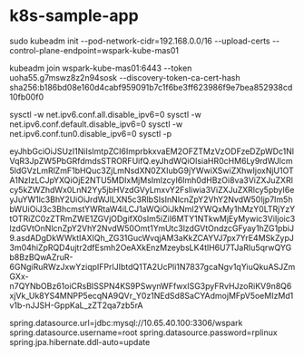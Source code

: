 # k8s-sample-app

sudo kubeadm init  --pod-network-cidr=192.168.0.0/16 --upload-certs --control-plane-endpoint=wspark-kube-mas01

kubeadm join wspark-kube-mas01:6443 --token uoha55.g7mswz8z2n94sosk --discovery-token-ca-cert-hash sha256:b186bd08e160d4cabf959091b7c1f6be3ff623986f9e7bea852938cd10fb00f0


sysctl -w net.ipv6.conf.all.disable_ipv6=0
sysctl -w net.ipv6.conf.default.disable_ipv6=0
sysctl -w net.ipv6.conf.tun0.disable_ipv6=0
sysctl -p

eyJhbGciOiJSUzI1NiIsImtpZCI6ImprbkxvaEM2OFZTMzVzODFzeDZpWDc1NlVqR3JpZW5PbGRfdmdsSTRORFUifQ.eyJhdWQiOlsiaHR0cHM6Ly9rdWJlcm5ldGVzLmRlZmF1bHQuc3ZjLmNsdXN0ZXIubG9jYWwiXSwiZXhwIjoxNjU1OTA1NzIzLCJpYXQiOjE2NTU5MDIxMjMsImlzcyI6Imh0dHBzOi8va3ViZXJuZXRlcy5kZWZhdWx0LnN2Yy5jbHVzdGVyLmxvY2FsIiwia3ViZXJuZXRlcy5pbyI6eyJuYW1lc3BhY2UiOiJrdWJlLXN5c3RlbSIsInNlcnZpY2VhY2NvdW50Ijp7Im5hbWUiOiJ3c3BhcmstYWRtaW4iLCJ1aWQiOiJkNmI2YWQxMy1hMzY0LTRjYzYtOTRiZC0zZTRmZWE1ZGVjODgifX0sIm5iZiI6MTY1NTkwMjEyMywic3ViIjoic3lzdGVtOnNlcnZpY2VhY2NvdW50Omt1YmUtc3lzdGVtOndzcGFyay1hZG1pbiJ9.asdADgDkWWktIAXIQh_ZG31GucWvqjAM3aKkZCAYVJ7px7YrE4MSkZypJ3m04hiZpRQD4ujtr2dfEsmh2OeAXkEnzMzeybsLK4tlH6U7TJaRIu5qrwQYGb8BzBQwAZruR-6GNgiRuRWzJxwYziqpIFPrlJIbtdQ1TA2UcPli1N7837gcaNgv1qYiuQkuASJZmGXx-n7QYNbOBz61oiCRsBISSPN4KS9PSwynWFfwxISG3pyFRvHJzoRiKV9n8Q6xjVk_Uk8YS4MNPP5ecqNA9QVr_Y0z1NEdSd8SaCYAdmojMFpV5oeMIzMd1v1b-nJJSH-GppKaL_zZT2qa7zb5rA



spring.datasource.url=jdbc:mysql://10.65.40.100:3306/wspark
spring.datasource.username=root
spring.datasource.password=rplinux
spring.jpa.hibernate.ddl-auto=update
